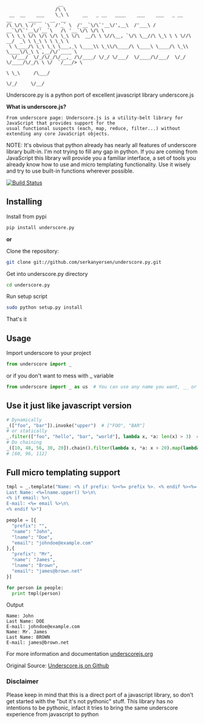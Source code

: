                        __
                      /\ \
     __  __    ___    \_\ \     __   _ __   ____    ___    ___   _ __    __      _____   __  __
    /\ \/\ \ /' _ `\  /'_` \  /'__`\/\`'__\/',__\  /'___\ / __`\/\`'__\/'__`\   /\ '__`\/\ \/\ \
    \ \ \_\ \/\ \/\ \/\ \_\ \/\  __/\ \ \//\__, `\/\ \__//\ \_\ \ \ \//\  __/  _\ \ \_\ \ \ \_\ \
     \ \____/\ \_\ \_\ \___,_\ \____\\ \_\\/\____/\ \____\ \____/\ \_\\ \____\/\_\ \ ,__/\/`____ \
      \/___/  \/_/\/_/\/__,_ /\/____/ \/_/ \/___/  \/____/\/___/  \/_/ \/____/\/_/\ \ \/  `/___/> \
                                                                                   \ \_\     /\___/
                                                                                    \/_/     \/__/

Underscore.py is a python port of excellent javascript library underscore.js

**What is underscore.js?**

    From underscore page: Underscore.js is a utility-belt library for JavaScript that provides support for the
    usual functional suspects (each, map, reduce, filter...) without extending any core JavaScript objects.

NOTE: It's obvious that python already has nearly all features of underscore library built-in. I'm not trying to fill any gap in python. If you are coming from JavaScript this library will provide you a familiar interface, a set of tools you already know how to use and micro templating functionality. Use it wisely and try to use built-in functions wherever possible.

[![Build Status](https://travis-ci.org/serkanyersen/underscore.py.png?branch=master)](https://travis-ci.org/serkanyersen/underscore.py)

## Installing

Install from pypi
```bash
pip install underscore.py
```
**or**

Clone the repository:
```bash
git clone git://github.com/serkanyersen/underscore.py.git
```
Get into underscore.py directory
```bash
cd underscore.py
```
Run setup script
```bash
sudo python setup.py install
```
That's it

## Usage
Import underscore to your project
```python
from underscore import _
```
or if you don't want to mess with _ variable
```python
from underscore import _ as us  # You can use any name you want, __ or u
```

## Use it just like javascript version
```python
# Dynamically
_(["foo", "bar"]).invoke("upper")  # ["FOO", "BAR"]
# or statically
_.filter(["foo", "hello", "bar", "world"], lambda x, *a: len(x) > 3)  # ["hello", "world"]
# Do chaining
_([10, 48, 56, 30, 20]).chain().filter(lambda x, *a: x > 20).map(lambda x, *a: x * 2).sortBy().value()
# [60, 96, 112]
```

## Full micro templating support
```python
tmpl = _.template("Name: <% if prefix: %><%= prefix %>. <% endif %><%= name %>\n\
Last Name: <%=lname.upper() %>\n\
<% if email: %>\
E-mail: <%= email %>\n\
<% endif %>")

people = [{
  "prefix": "",
  "name": "John",
  "lname": "Doe",
  "email": "johndoe@example.com"
},{
  "prefix": "Mr",
  "name": "James",
  "lname": "Brown",
  "email": "james@brown.net"
}]

for person in people:
  print tmpl(person)
```
Output

    Name: John
    Last Name: DOE
    E-mail: johndoe@example.com
    Name: Mr. James
    Last Name: BROWN
    E-mail: james@brown.net

For more information and documentation [underscorejs.org](http://underscorejs.org)

Original Source: [Underscore.js on Github](https://github.com/documentcloud/underscore)

### Disclaimer
Please keep in mind that this is a direct port of a javascript library, so don't get started with
the "but it's not pythonic" stuff. This library has no intentions to be pythonic, infact it tries to
bring the same underscore experience from javascript to python
